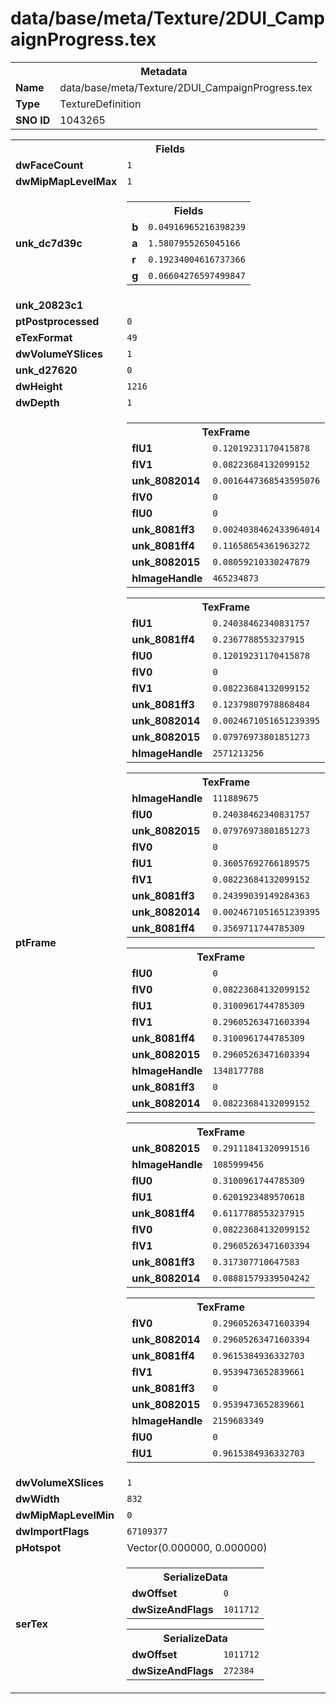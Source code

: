 <h1>data/base/meta/Texture/2DUI_CampaignProgress.tex</h1><table><tr><th colspan="100%">Metadata</th></tr><tr><td><b>Name</b></td><td>data/base/meta/Texture/2DUI_CampaignProgress.tex</td></tr><tr><td><b>Type</b></td><td>TextureDefinition</td></tr><tr><td><b>SNO ID</b></td><td>1043265</td></tr></table>

<table><tr><th colspan="100%">Fields</th></tr><tr><td><b>dwFaceCount</b></td><td><code>1</code></td></tr><tr><td><b>dwMipMapLevelMax</b></td><td><code>1</code></td></tr><tr><td><b>unk_dc7d39c</b></td><td><table><tr><th colspan="100%">Fields</th></tr><tr><td><b>b</b></td><td><code>0.04916965216398239</code></td></tr><tr><td><b>a</b></td><td><code>1.5807955265045166</code></td></tr><tr><td><b>r</b></td><td><code>0.19234004616737366</code></td></tr><tr><td><b>g</b></td><td><code>0.06604276597499847</code></td></tr></table>

</td></tr><tr><td><b>unk_20823c1</b></td><td></td></tr><tr><td><b>ptPostprocessed</b></td><td><code>0</code></td></tr><tr><td><b>eTexFormat</b></td><td><code>49</code></td></tr><tr><td><b>dwVolumeYSlices</b></td><td><code>1</code></td></tr><tr><td><b>unk_d27620</b></td><td><code>0</code></td></tr><tr><td><b>dwHeight</b></td><td><code>1216</code></td></tr><tr><td><b>dwDepth</b></td><td><code>1</code></td></tr><tr><td><b>ptFrame</b></td><td><table><tr><th colspan="100%">TexFrame</th></tr><tr><td><b>flU1</b></td><td><code>0.12019231170415878</code></td></tr><tr><td><b>flV1</b></td><td><code>0.08223684132099152</code></td></tr><tr><td><b>unk_8082014</b></td><td><code>0.0016447368543595076</code></td></tr><tr><td><b>flV0</b></td><td><code>0</code></td></tr><tr><td><b>flU0</b></td><td><code>0</code></td></tr><tr><td><b>unk_8081ff3</b></td><td><code>0.0024038462433964014</code></td></tr><tr><td><b>unk_8081ff4</b></td><td><code>0.11658654361963272</code></td></tr><tr><td><b>unk_8082015</b></td><td><code>0.08059210330247879</code></td></tr><tr><td><b>hImageHandle</b></td><td><code>465234873</code></td></tr></table>


<table><tr><th colspan="100%">TexFrame</th></tr><tr><td><b>flU1</b></td><td><code>0.24038462340831757</code></td></tr><tr><td><b>unk_8081ff4</b></td><td><code>0.2367788553237915</code></td></tr><tr><td><b>flU0</b></td><td><code>0.12019231170415878</code></td></tr><tr><td><b>flV0</b></td><td><code>0</code></td></tr><tr><td><b>flV1</b></td><td><code>0.08223684132099152</code></td></tr><tr><td><b>unk_8081ff3</b></td><td><code>0.12379807978868484</code></td></tr><tr><td><b>unk_8082014</b></td><td><code>0.0024671051651239395</code></td></tr><tr><td><b>unk_8082015</b></td><td><code>0.07976973801851273</code></td></tr><tr><td><b>hImageHandle</b></td><td><code>2571213256</code></td></tr></table>


<table><tr><th colspan="100%">TexFrame</th></tr><tr><td><b>hImageHandle</b></td><td><code>111889675</code></td></tr><tr><td><b>flU0</b></td><td><code>0.24038462340831757</code></td></tr><tr><td><b>unk_8082015</b></td><td><code>0.07976973801851273</code></td></tr><tr><td><b>flV0</b></td><td><code>0</code></td></tr><tr><td><b>flU1</b></td><td><code>0.36057692766189575</code></td></tr><tr><td><b>flV1</b></td><td><code>0.08223684132099152</code></td></tr><tr><td><b>unk_8081ff3</b></td><td><code>0.24399039149284363</code></td></tr><tr><td><b>unk_8082014</b></td><td><code>0.0024671051651239395</code></td></tr><tr><td><b>unk_8081ff4</b></td><td><code>0.3569711744785309</code></td></tr></table>


<table><tr><th colspan="100%">TexFrame</th></tr><tr><td><b>flU0</b></td><td><code>0</code></td></tr><tr><td><b>flV0</b></td><td><code>0.08223684132099152</code></td></tr><tr><td><b>flU1</b></td><td><code>0.3100961744785309</code></td></tr><tr><td><b>flV1</b></td><td><code>0.29605263471603394</code></td></tr><tr><td><b>unk_8081ff4</b></td><td><code>0.3100961744785309</code></td></tr><tr><td><b>unk_8082015</b></td><td><code>0.29605263471603394</code></td></tr><tr><td><b>hImageHandle</b></td><td><code>1348177788</code></td></tr><tr><td><b>unk_8081ff3</b></td><td><code>0</code></td></tr><tr><td><b>unk_8082014</b></td><td><code>0.08223684132099152</code></td></tr></table>


<table><tr><th colspan="100%">TexFrame</th></tr><tr><td><b>unk_8082015</b></td><td><code>0.29111841320991516</code></td></tr><tr><td><b>hImageHandle</b></td><td><code>1085999456</code></td></tr><tr><td><b>flU0</b></td><td><code>0.3100961744785309</code></td></tr><tr><td><b>flU1</b></td><td><code>0.6201923489570618</code></td></tr><tr><td><b>unk_8081ff4</b></td><td><code>0.6117788553237915</code></td></tr><tr><td><b>flV0</b></td><td><code>0.08223684132099152</code></td></tr><tr><td><b>flV1</b></td><td><code>0.29605263471603394</code></td></tr><tr><td><b>unk_8081ff3</b></td><td><code>0.317307710647583</code></td></tr><tr><td><b>unk_8082014</b></td><td><code>0.08881579339504242</code></td></tr></table>


<table><tr><th colspan="100%">TexFrame</th></tr><tr><td><b>flV0</b></td><td><code>0.29605263471603394</code></td></tr><tr><td><b>unk_8082014</b></td><td><code>0.29605263471603394</code></td></tr><tr><td><b>unk_8081ff4</b></td><td><code>0.9615384936332703</code></td></tr><tr><td><b>flV1</b></td><td><code>0.9539473652839661</code></td></tr><tr><td><b>unk_8081ff3</b></td><td><code>0</code></td></tr><tr><td><b>unk_8082015</b></td><td><code>0.9539473652839661</code></td></tr><tr><td><b>hImageHandle</b></td><td><code>2159683349</code></td></tr><tr><td><b>flU0</b></td><td><code>0</code></td></tr><tr><td><b>flU1</b></td><td><code>0.9615384936332703</code></td></tr></table>


</td></tr><tr><td><b>dwVolumeXSlices</b></td><td><code>1</code></td></tr><tr><td><b>dwWidth</b></td><td><code>832</code></td></tr><tr><td><b>dwMipMapLevelMin</b></td><td><code>0</code></td></tr><tr><td><b>dwImportFlags</b></td><td><code>67109377</code></td></tr><tr><td><b>pHotspot</b></td><td>Vector(0.000000, 0.000000)</td></tr><tr><td><b>serTex</b></td><td><table><tr><th colspan="100%">SerializeData</th></tr><tr><td><b>dwOffset</b></td><td><code>0</code></td></tr><tr><td><b>dwSizeAndFlags</b></td><td><code>1011712</code></td></tr></table>


<table><tr><th colspan="100%">SerializeData</th></tr><tr><td><b>dwOffset</b></td><td><code>1011712</code></td></tr><tr><td><b>dwSizeAndFlags</b></td><td><code>272384</code></td></tr></table>


</td></tr></table>

